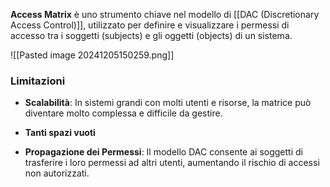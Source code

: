 **Access Matrix** è uno strumento chiave nel modello di [[DAC (Discretionary Access Control)]], utilizzato per definire e visualizzare i permessi di accesso tra i soggetti (subjects) e gli oggetti (objects) di un sistema.

![[Pasted image 20241205150259.png]]

### Limitazioni
- **Scalabilità**:
	In sistemi grandi con molti utenti e risorse, la matrice può diventare molto complessa e difficile da gestire.

- **Tanti spazi vuoti**

- **Propagazione dei Permessi**:
	Il modello DAC consente ai soggetti di trasferire i loro permessi ad altri utenti, aumentando il rischio di accessi non autorizzati.